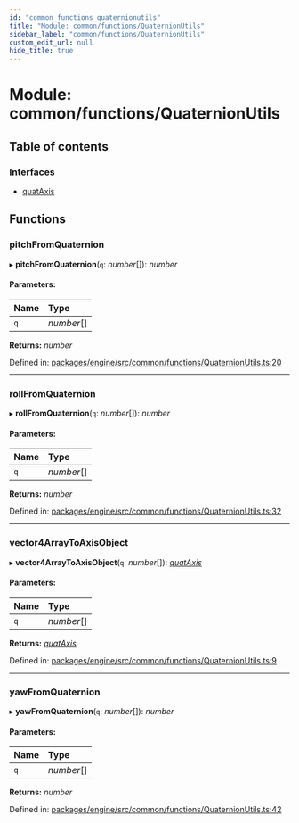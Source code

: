 ```yaml
---
id: "common_functions_quaternionutils"
title: "Module: common/functions/QuaternionUtils"
sidebar_label: "common/functions/QuaternionUtils"
custom_edit_url: null
hide_title: true
---
```


# Module: common/functions/QuaternionUtils

## Table of contents

### Interfaces

- [quatAxis](../interfaces/common_functions_quaternionutils.quataxis.md)

## Functions

### pitchFromQuaternion

▸ **pitchFromQuaternion**(`q`: *number*[]): *number*

#### Parameters:

Name | Type |
:------ | :------ |
`q` | *number*[] |

**Returns:** *number*

Defined in: [packages/engine/src/common/functions/QuaternionUtils.ts:20](https://github.com/xr3ngine/xr3ngine/blob/716a06460/packages/engine/src/common/functions/QuaternionUtils.ts#L20)

___

### rollFromQuaternion

▸ **rollFromQuaternion**(`q`: *number*[]): *number*

#### Parameters:

Name | Type |
:------ | :------ |
`q` | *number*[] |

**Returns:** *number*

Defined in: [packages/engine/src/common/functions/QuaternionUtils.ts:32](https://github.com/xr3ngine/xr3ngine/blob/716a06460/packages/engine/src/common/functions/QuaternionUtils.ts#L32)

___

### vector4ArrayToAxisObject

▸ **vector4ArrayToAxisObject**(`q`: *number*[]): [*quatAxis*](../interfaces/common_functions_quaternionutils.quataxis.md)

#### Parameters:

Name | Type |
:------ | :------ |
`q` | *number*[] |

**Returns:** [*quatAxis*](../interfaces/common_functions_quaternionutils.quataxis.md)

Defined in: [packages/engine/src/common/functions/QuaternionUtils.ts:9](https://github.com/xr3ngine/xr3ngine/blob/716a06460/packages/engine/src/common/functions/QuaternionUtils.ts#L9)

___

### yawFromQuaternion

▸ **yawFromQuaternion**(`q`: *number*[]): *number*

#### Parameters:

Name | Type |
:------ | :------ |
`q` | *number*[] |

**Returns:** *number*

Defined in: [packages/engine/src/common/functions/QuaternionUtils.ts:42](https://github.com/xr3ngine/xr3ngine/blob/716a06460/packages/engine/src/common/functions/QuaternionUtils.ts#L42)
